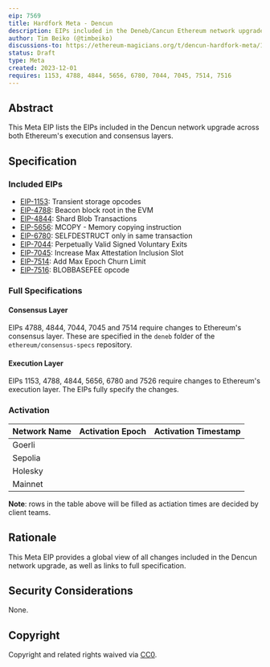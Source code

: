 ```yaml
---
eip: 7569
title: Hardfork Meta - Dencun
description: EIPs included in the Deneb/Cancun Ethereum network upgrade.
author: Tim Beiko (@timbeiko)
discussions-to: https://ethereum-magicians.org/t/dencun-hardfork-meta/16924
status: Draft
type: Meta
created: 2023-12-01
requires: 1153, 4788, 4844, 5656, 6780, 7044, 7045, 7514, 7516
---
```


## Abstract

This Meta EIP lists the EIPs included in the Dencun network upgrade across both Ethereum's execution and consensus layers. 

## Specification

### Included EIPs 

* [EIP-1153](./eip-1153): Transient storage opcodes
* [EIP-4788](./eip-4788): Beacon block root in the EVM
* [EIP-4844](./eip-4844): Shard Blob Transactions 
* [EIP-5656](./eip-5656): MCOPY - Memory copying instruction
* [EIP-6780](./eip-6780): SELFDESTRUCT only in same transaction
* [EIP-7044](./eip-7044): Perpetually Valid Signed Voluntary Exits
* [EIP-7045](./eip-7045): Increase Max Attestation Inclusion Slot
* [EIP-7514](./eip-7514): Add Max Epoch Churn Limit
* [EIP-7516](./eip-7516): BLOBBASEFEE opcode

### Full Specifications 

#### Consensus Layer

EIPs 4788, 4844, 7044, 7045 and 7514 require changes to Ethereum's consensus layer. These are specified in the `deneb` folder of the `ethereum/consensus-specs` repository.

#### Execution Layer

EIPs 1153, 4788, 4844, 5656, 6780 and 7526 require changes to Ethereum's execution layer. The EIPs fully specify the changes. 

### Activation 

| Network Name     | Activation Epoch | Activation Timestamp |
|------------------|------------------|----------------------|
| Goerli           |                  |                      |
| Sepolia          |                  |                      |
| Holesky          |                  |                      |
| Mainnet          |                  |                      |

**Note**: rows in the table above will be filled as actiation times are decided by client teams. 

## Rationale

This Meta EIP provides a global view of all changes included in the Dencun network upgrade, as well as links to full specification. 

## Security Considerations

None.

## Copyright

Copyright and related rights waived via [CC0](../LICENSE.md).
